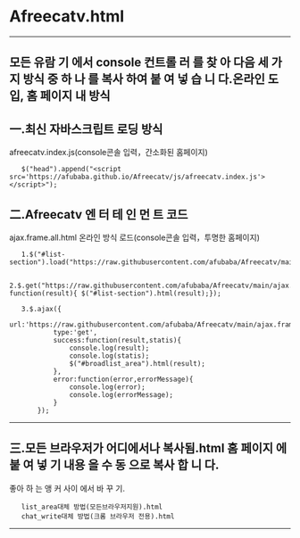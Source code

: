 # Afreecatv.html

------------------------------------------------------------------------------------------------------------------------

모든 유람 기 에서 console 컨트롤 러 를 찾 아 다음 세 가지 방식 중 하 나 를 복사 하여 붙 여 넣 습 니 다.온라인 도입, 홈 페이지 내 방식
--
一.최신 자바스크립트 로딩 방식
--     
afreecatv.index.js(console콘솔 입력，간소화된 홈페이지)

       $("head").append("<script src='https://afubaba.github.io/Afreecatv/js/afreecatv.index.js'></script>");
       

二.Afreecatv 엔 터 테 인 먼 트 코드
--
ajax.frame.all.html 온라인 방식 로드(console콘솔 입력，투명한 홈페이지)

       1.$("#list-section").load("https://raw.githubusercontent.com/afubaba/Afreecatv/main/ajax.frame.all.html");

       2.$.get("https://raw.githubusercontent.com/afubaba/Afreecatv/main/ajax.frame.all.html", function(result){ $("#list-section").html(result);});

       3.$.ajax({
               url:'https://raw.githubusercontent.com/afubaba/Afreecatv/main/ajax.frame.all.html',
               type:'get',
               success:function(result,statis){
                   console.log(result);
                   console.log(statis);
                   $("#broadlist_area").html(result);
               },
               error:function(error,errorMessage){
                   console.log(error);
                   console.log(errorMessage);
               }
           });

------------------------------------------------------------------------------------------------------------------------

三.모든 브라우저가 어디에서나 복사됨.html 홈 페이지 에 붙 여 넣 기 내용 을 수 동 으로 복사 합 니 다.
------------------------------------------------------------------------------------------------------------------------
좋아 하 는 앵 커 사이 에서 바 꾸 기.

       list_area대체 방법(모든브라우저지원).html
       chat_write대체 방법(크롬 브라우저 전용).html
 ------------------------------------------------------------------------------------------------------------------------       

